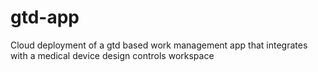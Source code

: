 # gtd-app
Cloud deployment of a gtd based work management app that integrates with a medical device design controls workspace
